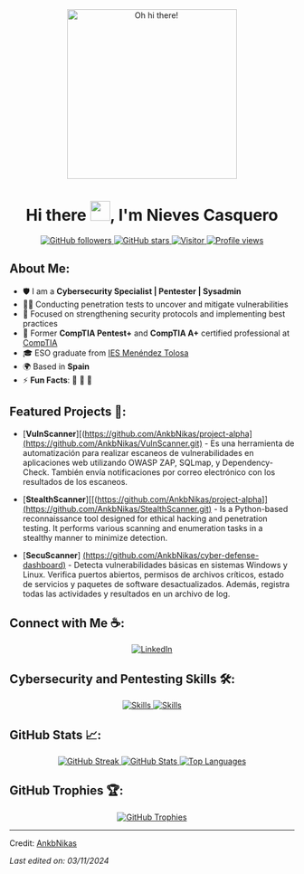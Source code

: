 <div align="center">
    <img src="./assets/oh_hi_there.png" alt="Oh hi there!" width="300"/>
</div>

<h1 align="center">Hi there <img src="https://media.giphy.com/media/hvRJCLFzcasrR4ia7z/giphy.gif" width="35">, I'm Nieves Casquero</h1>

<p align="center">
    <a href="https://github.com/AnkbNikas?tab=followers">
        <img src="https://img.shields.io/github/followers/AnkbNikas?style=social" alt="GitHub followers" />
    </a>
    <a href="https://github.com/AnkbNikas?tab=repositories">
        <img src="https://img.shields.io/github/stars/AnkbNikas?style=social" alt="GitHub stars" />
    </a>
    <a href="https://visitor-badge.laobi.icu/badge?page_id=AnkbNikas.repoName">
        <img src="https://visitor-badge.laobi.icu/badge?page_id=AnkbNikas.repoName" alt="Visitor" />
    </a>
    <a href="https://komarev.com/ghpvc/?username=AnkbNikas">
        <img src="https://komarev.com/ghpvc/?username=AnkbNikas" alt="Profile views" />
    </a>
</p>

## About Me:

- 🛡️ I am a **Cybersecurity Specialist | Pentester | Sysadmin**
- 🕵️‍♂️ Conducting penetration tests to uncover and mitigate vulnerabilities
- 🔐 Focused on strengthening security protocols and implementing best practices
- 📜 Former **CompTIA Pentest+** and **CompTIA A+** certified professional at [CompTIA](https://www.comptia.org/)
- 🎓 ESO graduate from [IES Menéndez Tolosa](https://example.com)
- 🌍 Based in **Spain**
- ⚡ **Fun Facts**: 🍕 🎥 🚞

## Featured Projects 🚀:

- [**VulnScanner**][(https://github.com/AnkbNikas/project-alpha](https://github.com/AnkbNikas/VulnScanner.git) - Es una herramienta de automatización para realizar escaneos de vulnerabilidades en aplicaciones web utilizando OWASP ZAP, SQLmap, y Dependency-Check. También envía notificaciones por correo electrónico con los resultados de los escaneos.

- [**StealthScanner**][[(https://github.com/AnkbNikas/project-alpha]](https://github.com/AnkbNikas/StealthScanner.git) - Is a Python-based reconnaissance tool designed for ethical hacking and penetration testing. It performs various scanning and enumeration tasks in a stealthy manner to minimize detection.

- [**SecuScanner**]
[(https://github.com/AnkbNikas/cyber-defense-dashboard)](https://github.com/AnkbNikas/SecuScanner.git) - Detecta vulnerabilidades básicas en sistemas Windows y Linux. Verifica puertos abiertos, permisos de archivos críticos, estado de servicios y paquetes de software desactualizados. Además, registra todas las actividades y resultados en un archivo de log.

## Connect with Me ☕:

<p align="center">
    <a href="https://www.linkedin.com/in/nieves-kaskero/">
        <img src="https://img.icons8.com/fluency/48/000000/linkedin.png" alt="LinkedIn" />
    </a>
</p>

## Cybersecurity and Pentesting Skills 🛠️:

<p align="center">
    <a href="https://skillicons.dev">
        <img src="https://skillicons.dev/icons?i=python,docker,linux,windows,bash" alt="Skills" />
    </a>
    <a href="https://skillicons.dev">
        <img src="https://skillicons.dev/icons?i=kali,github,raspberrypi,vscode,ansible" alt="Skills" />
    </a>
</p>

## GitHub Stats 📈:

<p align="center">
    <a href="https://git.io/streak-stats">
        <img src="https://github-readme-streak-stats.herokuapp.com?user=AnkbNikas&theme=algolia&date_format=M%20j%5B%2C%20Y%5D" alt="GitHub Streak" />
    </a>
    <a href="https://github.com/AnkbNikas/github-readme-stats">
        <img src="https://github-readme-stats.vercel.app/api?username=AnkbNikas&theme=algolia" alt="GitHub Stats" />
    </a>
    <a href="https://github.com/AnkbNikas/github-readme-stats">
        <img src="https://github-readme-stats.vercel.app/api/top-langs/?username=AnkbNikas&theme=algolia" alt="Top Languages" />
    </a>
</p>

## GitHub Trophies 🏆:

<p align="center">
    <a href="https://github.com/AnkbNikas/github-profile-trophy">
        <img src="https://github-profile-trophy.vercel.app/?username=AnkbNikas" alt="GitHub Trophies" />
    </a>
</p>

---

Credit: [AnkbNikas](https://github.com/AnkbNikas)

*Last edited on: 03/11/2024*
